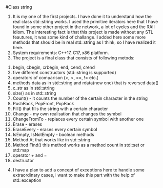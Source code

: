 #Class string

1) It is my one of the first projects. I have done it to understand how the real class std::string works. I used the primitive iterators here that I have found in some other project in the network, a lot of cycles and the RAII idiom. The interesting fact is that this project is made without any STL feautures, it was some kind of challange. I added here some more methods that should be in real std::string as I think, so I have realized it here. 
2) System requirements: C++17, C17, x86 platform.
3) The project is a final class that consists of following metods:
    
  1. begin, cbegin, crbegin, end, cend, crend
  2. five different constructors (std::string is supported)
  3. operators of comparison (>, <, ==, != etc.)
  4. methods data as in std::string and rdata(new one) that is reversed data()
  5. c_str as in std::string
  6. size() as in std::string
  7. Count() - it counts the number of the certain character in the string
  8. PushBack, PopFront, PopBack
  9. Fill() that fills the string with a certain character
  10. Change - my own realisation that changes the symbol
  11. ChangeFromTo - replaces every certain symbol with another one
  12. Erase - erases
  13. EraseEvery - erases every certain symbol
  14. IsEmpty, IsNotEmpty - boolean methods
  15. Method At that works like in std::string
  16. Method Find() this method works as a method count in std::set or std:map
  17. operator + and =
  18. destructor
4) I have a plan to add a concept of exceptions here to handle some extraordinary cases, i want to make this part with the help of std::exception
